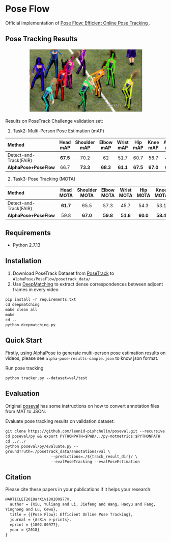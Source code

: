 # Pose Flow

Official implementation of [Pose Flow: Efficient Online Pose Tracking ](https://arxiv.org/abs/1802.00977).

## Pose Tracking Results

<p align='center'>
    <img src="posetrack.gif", width="360">
</p>

Results on PoseTrack Challenge validation set:

1. Task2: Multi-Person Pose Estimation (mAP)
<center>

| Method | Head mAP | Shoulder mAP | Elbow mAP | Wrist mAP | Hip mAP | Knee mAP | Ankle mAP | Total mAP |
|:-------|:-----:|:-------:|:-------:|:-------:|:-------:|:-------:|:-------:|:-------:|
| Detect-and-Track(FAIR) | **67.5** | 70.2 | 62 | 51.7 | 60.7 | 58.7 | 49.8 | 60.6 |
| **AlphaPose+PoseFlow** | 66.7 | **73.3** | **68.3** | **61.1** | **67.5** | **67.0** | **61.3** | **66.5** |

</center>

2. Task3: Pose Tracking (MOTA)
<center>

| Method | Head MOTA | Shoulder MOTA | Elbow MOTA | Wrist MOTA | Hip MOTA | Knee MOTA | Ankle MOTA | Total MOTA | Total MOTP|
|:-------|:-----:|:-------:|:-------:|:-------:|:-------:|:-------:|:-------:|:-------:|:-------:|
| Detect-and-Track(FAIR) | **61.7** | 65.5 | 57.3 | 45.7 | 54.3 | 53.1 | 45.7 | 55.2 | 61.5 |
| **AlphaPose+PoseFlow** | 59.8 | **67.0** | **59.8** | **51.6** | **60.0** | **58.4** | **50.5** | **58.3** | **67.8**|

</center>

## Requirements

- Python 2.7.13

## Installation

1. Download PoseTrack Dataset from [PoseTrack](https://posetrack.net/) to `AlphaPose/PoseFlow/posetrack_data/`
2. Use [DeepMatching](http://lear.inrialpes.fr/src/deepmatching/) to extract dense correspondences between adjcent frames in every video

```shell
pip install -r requirements.txt
cd deepmatching
make clean all
make
cd ..
python deepmatching.py
```
## Quick Start

Firstly, using [AlphaPose](https://github.com/MVIG-SJTU/AlphaPose) to generate multi-person pose estimation results on videos, please see `alpha-pose-results-sample.json` to know json format.

Run pose tracking
```shell
python tracker.py --dataset=val/test
```
## Evaluation

Original [poseval](https://github.com/leonid-pishchulin/poseval) has some instructions on how to convert annotation files from MAT to JSON.

Evaluate pose tracking results on validation dataset:

```shell
git clone https://github.com/leonid-pishchulin/poseval.git --recursive
cd poseval/py && export PYTHONPATH=$PWD/../py-motmetrics:$PYTHONPATH
cd ../../
python poseval/py/evaluate.py --groundTruth=./posetrack_data/annotations/val \
                    --predictions=./${track_result_dir}/ \
                    --evalPoseTracking --evalPoseEstimation
```
## Citation

Please cite these papers in your publications if it helps your research:

    @ARTICLE{2018arXiv180200977X,
      author = {Xiu, Yuliang and Li, Jiefeng and Wang, Haoyu and Fang, Yinghong and Lu, Cewu},
      title = {{Pose Flow}: Efficient Online Pose Tracking},
      journal = {ArXiv e-prints},
      eprint = {1802.00977},
      year = {2018}
    }



